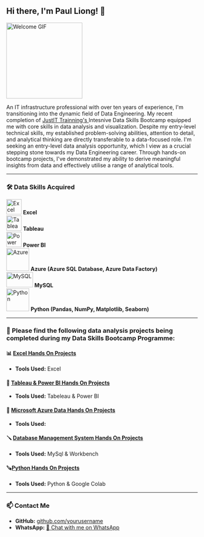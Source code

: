 ## Hi there, I'm Paul Liong! 🙂

<img src="https://github.com/user-attachments/assets/139b5542-b53e-4331-b8bb-50409b5aa51e" alt="Welcome GIF" width="200" height="200"/>


An IT infrastructure professional with over ten years of experience, I'm transitioning into the dynamic field of Data Engineering. My recent completion of [JustIT Trainning's ](https://www.justit.co.uk/)Intesnive Data Skills Bootcamp equipped me with core skills in data analysis and visualization. Despite my entry-level technical skills, my established problem-solving abilities, attention to detail, and analytical thinking are directly transferable to a data-focused role. I'm seeking an entry-level data analysis opportunity, which I view as a crucial stepping stone towards my Data Engineering career. Through hands-on bootcamp projects, I've demonstrated my ability to derive meaningful insights from data and effectively utilise a range of analytical tools.

---

### 🛠 Data Skills Acquired

<p align="left">
  <img src="https://www.logo.wine/a/logo/Microsoft_Excel/Microsoft_Excel-Logo.wine.svg" alt="Excel" width="40" height="40"/> <b>Excel</b>
  <br>
  <img src="https://cdn.worldvectorlogo.com/logos/tableau-software.svg" alt="Tableau" width="40" height="40"/> <b>Tableau</b>
  <br>
  <img src="https://cdn-dynmedia-1.microsoft.com/is/image/microsoftcorp/Hero_BPI_icon1?resMode=sharp2&op_usm=1.5,0.65,15,0&wid=96&hei=96&qlt=100&fmt=png-alpha&fit=constrain" alt="Power BI" width="40" height="40"/> <b>Power BI</b>
  <br>
  <img src="https://upload.wikimedia.org/wikipedia/commons/a/a8/Microsoft_Azure_Logo.svg" alt="Azure" width="60" height="60"/> <b>Azure (Azure SQL Database, Azure Data Factory)</b>
  <br>
  <img src="https://upload.wikimedia.org/wikipedia/commons/0/0a/MySQL_textlogo.svg" alt="MySQL" width="70" height="40"/> <b>MySQL</b>
  <br>
  <img src="https://upload.wikimedia.org/wikipedia/commons/c/c3/Python-logo-notext.svg" alt="Python" width="60" height="60"/> <b>Python (Pandas, NumPy, Matplotlib, Seaborn)</b>
</p>

---

### 🚀 Please find the following data analysis projects being completed during my Data Skills Bootcamp Programme:

#### 📊 [Excel Hands On Projects](https://paulliong-portfolio.github.io/Excel_Hands-on_Project/)

- **Tools Used:** Excel

#### 📌 [Tableau & Power BI Hands On Projects](https://paulliong-portfolio.github.io/Tableau-PowerBI_Hands-on_Project)
- **Tools Used:** Tabeleau & Power BI

#### 🔨 [Microsoft Azure Data Hands On Projects](https://paulliong-portfolio.github.io/Microsoft_Azure_Data_Hands-on_Project/)
- **Tools Used:**

#### 🪛 [Database Management System Hands On Projects](https://paulliong-portfolio.github.io/Database_Management_System_Hands-on_Project/)
- **Tools Used:** MySql & Workbench

####  🪚[Python  Hands On Projects](https://paulliong-portfolio.github.io/Python_Hands-on_Project/)
- **Tools Used:** Python & Google Colab
  
---

### 📫 Contact Me

- **GitHub:** [github.com/yourusername](https://github.com/yourusername)
- **WhatsApp:** [📱 Chat with me on WhatsApp](https://wa.me/YOUR_PHONE_NUMBER)
